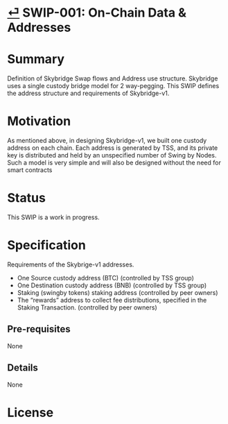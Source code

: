 # [⏎](./readme.md) SWIP-001: On-Chain Data & Addresses

# Summary
Definition of Skybridge Swap flows and Address use structure. 
Skybridge uses a single custody bridge model for 2 way-pegging.
This SWIP defines the address structure and requirements of Skybridge-v1.

# Motivation
As mentioned above, in designing Skybridge-v1, we built one custody address on each chain.
Each address is generated by TSS, and its private key is distributed and held by an unspecified number of Swing by Nodes. Such a model is very simple and will also be designed without the need for smart contracts

# Status
This SWIP is a work in progress.

# Specification
Requirements of the Skybrige-v1 addresses.
* One Source custody address (BTC) (controlled by TSS group)
* One Destination custody address (BNB) (controlled by TSS group)
* Staking (swingby tokens) staking address (controlled by peer owners)
* The “rewards” address to collect fee distributions, specified in the Staking Transaction. (controlled by peer owners)

## Pre-requisites
None
## Details
None

# License